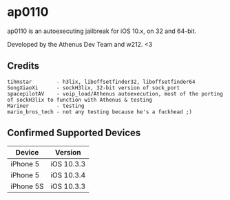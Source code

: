 # ap0110
ap0110 is an autoexecuting jailbreak for iOS 10.x, on 32 and 64-bit. 

Developed by the Athenus Dev Team and w212. <3

## Credits
```
tihmstar        - h3lix, liboffsetfinder32, liboffsetfinder64
SongXiaoXi      - sockH3lix, 32-bit version of sock_port
spacepilotAV    - voip_load/Athenus autoexecution, most of the porting of sockH3lix to function with Athenus & testing
Mariner         - testing
mario_bros_tech - not any testing because he's a fuckhead ;)
```

## Confirmed Supported Devices
|Device|Version|
|-|-|
|iPhone 5|iOS 10.3.3|
|iPhone 5|iOS 10.3.4|
|iPhone 5S|iOS 10.3.3|
